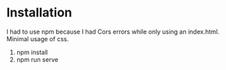 # Installation

I had to use npm because I had Cors errors while only using an index.html. Minimal usage of css.

1. npm install
2. npm run serve